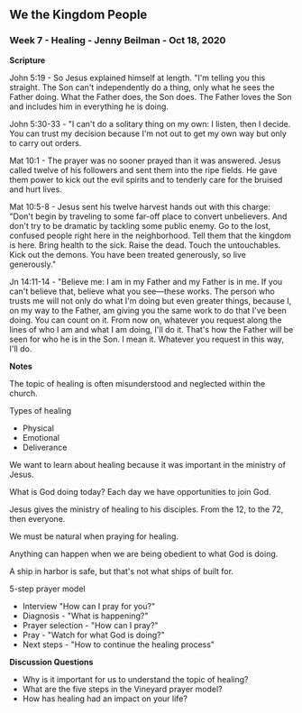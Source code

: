 ## We the Kingdom People

### Week 7 - Healing - Jenny Beilman - Oct 18, 2020

**Scripture**

John 5:19 -
So Jesus explained himself at length. "I'm telling you this straight. The Son can't independently do a thing, only what he sees the Father doing. What the Father does, the Son does. The Father loves the Son and includes him in everything he is doing.

John 5:30-33 - 
"I can't do a solitary thing on my own: I listen, then I decide. You can trust my decision because I'm not out to get my own way but only to carry out orders.

Mat 10:1 - 
The prayer was no sooner prayed than it was answered. Jesus called twelve of his followers and sent them into the ripe fields. He gave them power to kick out the evil spirits and to tenderly care for the bruised and hurt lives.

Mat 10:5-8 -
Jesus sent his twelve harvest hands out with this charge:
"Don't begin by traveling to some far-off place to convert unbelievers. And don't try to be dramatic by tackling some public enemy. Go to the lost, confused people right here in the neighborhood. Tell them that the kingdom is here. Bring health to the sick. Raise the dead. Touch the untouchables. Kick out the demons. You have been treated generously, so live generously."

Jn 14:11-14 -
"Believe me: I am in my Father and my Father is in me. If you can't believe that, believe what you see—these works. The person who trusts me will not only do what I'm doing but even greater things, because I, on my way to the Father, am giving you the same work to do that I've been doing. You can count on it. From now on, whatever you request along the lines of who I am and what I am doing, I'll do it. That's how the Father will be seen for who he is in the Son. I mean it. Whatever you request in this way, I'll do.


**Notes**

The topic of healing is often misunderstood and neglected within the church.

Types of healing

* Physical
* Emotional
* Deliverance

We want to learn about healing because it was important in the ministry of Jesus.

What is God doing today?  Each day we have opportunities to join God.

Jesus gives the ministry of healing to his disciples. From the 12, to the 72, then everyone.

We must be natural when praying for healing.

Anything can happen when we are being obedient to what God is doing.

A ship in harbor is safe, but that's not what ships of built for.

5-step prayer model
* Interview "How can I pray for you?"
* Diagnosis - "What is happening?"
* Prayer selection - "How can I pray?"
* Pray - "Watch for what God is doing?"
* Next steps - "How to continue the healing process"


**Discussion Questions**

* Why is it important for us to understand the topic of healing?
* What are the five steps in the Vineyard prayer model?
* How has healing had an impact on your life?


